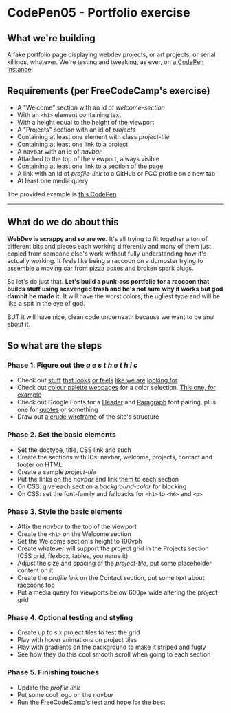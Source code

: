 # CodePen05 - Portfolio exercise

## What we're building

A fake portfolio page displaying webdev projects, or art projects, or serial killings, whatever. We're testing and tweaking, as ever, on [a CodePen instance](https://codepen.io/minicarbonara/pen/rNeeBQV).

## Requirements (per FreeCodeCamp's exercise)

- A "Welcome" section with an id of *welcome-section*
- With an `<h1>` element containing text
- With a height equal to the height of the viewport
- A "Projects" section with an id of *projects*
- Containing at least one element with class *project-tile*
- Containing at least one link to a project
- A navbar with an id of *navbar*
- Attached to the top of the viewport, always visible
- Containing at least one link to a section of the page
- A link with an id of *profile-link* to a GitHub or FCC profile on a new tab
- At least one media query

The provided example is [this CodePen](https://codepen.io/freeCodeCamp/full/zNBOYG)

---

## What do we do about this

**WebDev is scrappy and so are we.** It's all trying to fit together a ton of different bits and pieces each working differently and many of them just copied from someone else's work without fully understanding how it's actually working. It feels like being a raccoon on a dumpster trying to assemble a moving car from pizza boxes and broken spark plugs.

So let's do just that. **Let's build a punk-ass portfolio for a raccoon that builds stuff using scavenged trash and he's not sure why it works but god damnit he made it.** It will have the worst colors, the ugliest type and will be like a spit in the eye of god.

BUT it will have nice, clean code underneath because we want to be anal about it.

## So what are the steps

### Phase 1. Figure out the *a e s t h e t h i c*
- Check out [stuff](https://artsqool.cool/) [that looks](https://www.shopsludgelife.com/) [or feels](http://donutcounty.com/) [like we are](https://knowyourmeme.com/memes/subcultures/jet-set-radio) [looking for](https://hotlinemiami.com/gate)
- Check out [colour palette webpages](https://www.colourlovers.com/) for a color selection. [This one, for example](https://www.colourlovers.com/palette/55400/Neon_Virus)
- Check out Google Fonts for a [Header](https://fonts.google.com/specimen/Pangolin) and [Paragraph](https://fonts.google.com/specimen/Fira+Mono) font pairing, plus one for [quotes](https://fonts.google.com/specimen/Swanky+and+Moo+Moo) or something
- Draw out [a crude wireframe](https://www.dropbox.com/s/dqprdqa6rwjg60r/portfolio_wireframe.jpg?dl=0) of the site's structure

### Phase 2. Set the basic elements
- Set the doctype, title, CSS link and such
- Create the sections with IDs: navbar, welcome, projects, contact and footer on HTML
- Create a sample *project-tile*
- Put the links on the *navbar* and link them to each section
- On CSS: give each section a *background-color* for blocking
- On CSS: set the font-family and fallbacks for `<h1>` to `<h6>` and `<p>`

### Phase 3. Style the basic elements
- Affix the *navbar* to the top of the viewport
- Create the `<h1>` on the Welcome section
- Set the Welcome section's height to 100vph
- Create whatever will support the project grid in the Projects section (CSS grid, flexbox, tables, you name it)
- Adjust the size and spacing of the *project-tile*, put some placeholder content on it
- Create the *profile link* on the Contact section, put some text about raccoons too
- Put a media query for viewports below 600px wide altering the project grid

### Phase 4. Optional testing and styling
- Create up to six project tiles to test the grid
- Play with hover animations on project tiles
- Play with gradients on the background to make it striped and fugly
- See how they do this cool smooth scroll when going to each section

### Phase 5. Finishing touches
- Update the *profile link*
- Put some cool logo on the *navbar*
- Run the FreeCodeCamp's test and hope for the best

